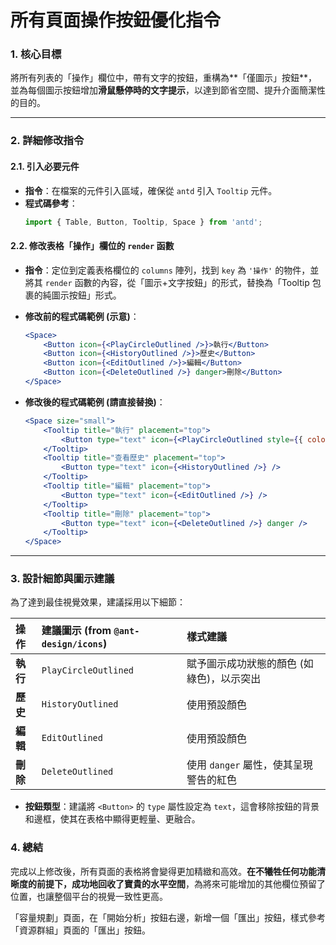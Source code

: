 # 所有頁面操作按鈕優化指令

### 1. 核心目標
將所有列表的「操作」欄位中，帶有文字的按鈕，重構為**「僅圖示」按鈕**，並為每個圖示按鈕增加**滑鼠懸停時的文字提示**，以達到節省空間、提升介面簡潔性的目的。

---

### 2. 詳細修改指令

#### 2.1. 引入必要元件
* **指令**：在檔案的元件引入區域，確保從 `antd` 引入 `Tooltip` 元件。
* **程式碼參考**：
    ```jsx
    import { Table, Button, Tooltip, Space } from 'antd';
    ```

#### 2.2. 修改表格「操作」欄位的 `render` 函數
* **指令**：定位到定義表格欄位的 `columns` 陣列，找到 `key` 為 `'操作'` 的物件，並將其 `render` 函數的內容，從「圖示+文字按鈕」的形式，替換為「Tooltip 包裹的純圖示按鈕」形式。

* **修改前的程式碼範例 (示意)**：
    ```jsx
    <Space>
        <Button icon={<PlayCircleOutlined />}>執行</Button>
        <Button icon={<HistoryOutlined />}>歷史</Button>
        <Button icon={<EditOutlined />}>編輯</Button>
        <Button icon={<DeleteOutlined />} danger>刪除</Button>
    </Space>
    ```

* **修改後的程式碼範例 (請直接替換)**：
    ```jsx
    <Space size="small">
        <Tooltip title="執行" placement="top">
            <Button type="text" icon={<PlayCircleOutlined style={{ color: '#52c41a' }} />} />
        </Tooltip>
        <Tooltip title="查看歷史" placement="top">
            <Button type="text" icon={<HistoryOutlined />} />
        </Tooltip>
        <Tooltip title="編輯" placement="top">
            <Button type="text" icon={<EditOutlined />} />
        </Tooltip>
        <Tooltip title="刪除" placement="top">
            <Button type="text" icon={<DeleteOutlined />} danger />
        </Tooltip>
    </Space>
    ```

---
### 3. 設計細節與圖示建議

為了達到最佳視覺效果，建議採用以下細節：

| 操作 | 建議圖示 (from `@ant-design/icons`) | 樣式建議 |
| :--- | :--- | :--- |
| **執行** | `PlayCircleOutlined` | 賦予圖示成功狀態的顏色 (如綠色)，以示突出 |
| **歷史** | `HistoryOutlined` | 使用預設顏色 |
| **編輯** | `EditOutlined` | 使用預設顏色 |
| **刪除** | `DeleteOutlined` | 使用 `danger` 屬性，使其呈現警告的紅色 |

* **按鈕類型**：建議將 `<Button>` 的 `type` 屬性設定為 `text`，這會移除按鈕的背景和邊框，使其在表格中顯得更輕量、更融合。

### 4. 總結
完成以上修改後，所有頁面的表格將會變得更加精緻和高效。**在不犧牲任何功能清晰度的前提下，成功地回收了寶貴的水平空間**，為將來可能增加的其他欄位預留了位置，也讓整個平台的視覺一致性更高。

「容量規劃」頁面，在「開始分析」按鈕右邊，新增一個「匯出」按鈕，樣式參考「資源群組」頁面的「匯出」按鈕。